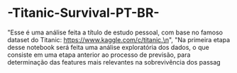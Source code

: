 # -Titanic-Survival-PT-BR-

"Esse é uma análise feita a título de estudo pessoal, com base no famoso dataset do Titanic: https://www.kaggle.com/c/titanic.\n",
    "Na primeira etapa desse notebook será feita uma análise exploratória dos dados, o que consiste em uma etapa anterior ao processo de previsão, para determinação das features mais relevantes na sobrevivência dos passag

